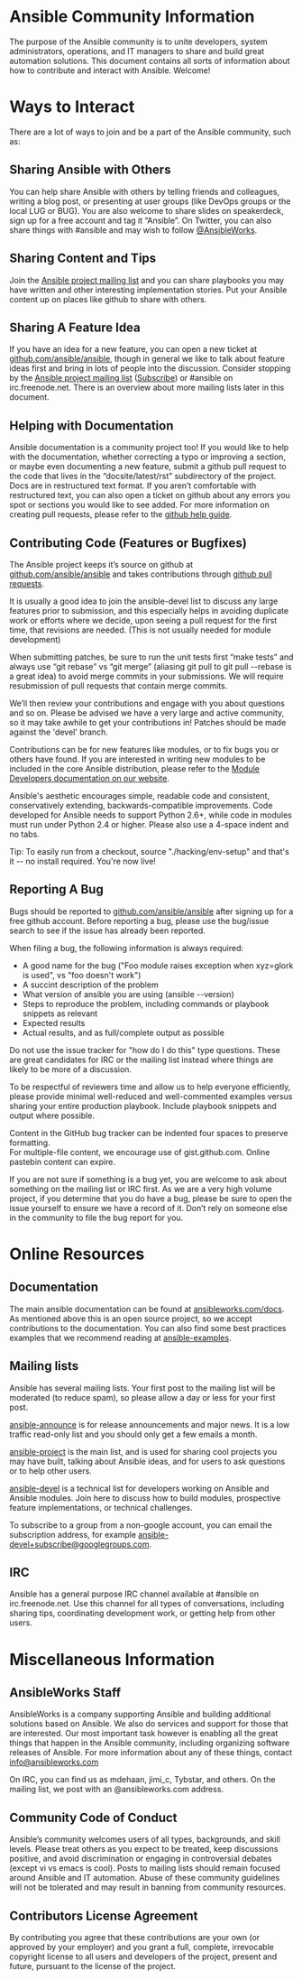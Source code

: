 Ansible Community  Information
==============================

The purpose of the Ansible community is to  unite developers, system administrators, operations, and 
IT managers to share and build great automation solutions.  This document contains all sorts of 
information about how to contribute and interact with Ansible.  Welcome!

Ways to Interact
================

There are a lot of ways to join and  be a part  of the  Ansible community, such as:

Sharing Ansible with Others
---------------------------

You can help share Ansible with others by telling friends and colleagues, writing a blog post, 
or presenting at user groups (like DevOps groups or the local LUG or BUG).  You are also 
welcome to share slides on speakerdeck, sign up for a free account and tag it “Ansible”. On Twitter, 
you can also share things with #ansible and may wish 
to follow [@AnsibleWorks](https://twitter.com/ansibleworks).

Sharing Content and Tips
------------------------

Join the [Ansible project mailing list](https://groups.google.com/forum/#!forum/ansible-project) and you 
can share playbooks you may have written and other interesting implementation stories. Put your Ansible 
content up on places like github  to share with others.

Sharing A Feature Idea
----------------------

If you have an idea for a new feature, you can open a new ticket at 
[github.com/ansible/ansible](https://github.com/ansible/ansible), though in general we like to 
talk about feature ideas first and bring in lots of people into the discussion. Consider stopping 
by the
[Ansible project mailing list](https://groups.google.com/forum/#!forum/ansible-project) ([Subscribe](https://groups.google.com/forum/#!forum/ansible-project/join))
or #ansible on irc.freenode.net. There is an overview about more mailing lists
later in this document.

Helping with Documentation
--------------------------

Ansible documentation is a community project too!  If you would like to help with the 
documentation, whether correcting a typo or improving a section, or maybe even 
documenting a new feature, submit a github pull request to  the code that
lives in the “docsite/latest/rst” subdirectory of the project.   Docs are in restructured text
format.  If you aren’t comfortable with restructured text, you can also open a ticket on 
github about any errors you spot or sections you would like to see added. For more information
on creating pull requests, please refer to the
[github help guide](https://help.github.com/articles/using-pull-requests).


Contributing Code (Features or Bugfixes)
----------------------------------------

The Ansible project keeps it’s source on github at 
[github.com/ansible/ansible](http://github.com/ansible/ansible) 
and takes contributions through
[github pull requests](https://help.github.com/articles/using-pull-requests).

It is usually a good idea to join the ansible-devel list to discuss any large features prior to submission, and this
especially helps in avoiding duplicate work or efforts where we decide, upon seeing a pull request for the first
time, that revisions are needed.  (This is not usually needed for module development)

When submitting patches, be sure to run the unit tests first “make tests” and always use 
“git rebase” vs “git merge” (aliasing git pull to git pull --rebase is a great idea) to 
avoid merge commits in your submissions.  We will require resubmission of pull requests that
contain merge commits.

We’ll then review your contributions and engage with you about questions and  so on.  Please be 
advised we have a very large and active community, so it may take awhile to get your contributions 
in!  Patches should be made against the 'devel' branch.

Contributions can be for new features like modules, or to fix bugs you or others have found. If you 
are interested in writing new modules to be included in the core Ansible distribution, please refer 
to the [Module Developers documentation on our website](http://www.ansibleworks.com/docs/developing_modules.html).

Ansible's aesthetic encourages simple, readable code and consistent, conservatively extending, 
backwards-compatible improvements.  Code developed for Ansible needs to support Python 2.6+, 
while code in modules must run under Python 2.4 or higher.  Please also use a 4-space indent
and no tabs.

Tip: To easily run from a checkout, source "./hacking/env-setup" and that's it -- no install
required.  You're now live!


Reporting A Bug
---------------

Bugs should be reported to [github.com/ansible/ansible](http://github.com/ansible/ansible) after 
signing up for a free github account.  Before reporting a bug, please use the bug/issue search 
to see if the issue has already been reported.  

When filing a bug, the following information is always required:

* A good name for the bug ("Foo module raises exception when xyz=glork is used", vs "foo doesn't work")
* A succint description of the problem
* What version of ansible you are using (ansible --version)
* Steps to reproduce the problem, including commands or playbook snippets as relevant
* Expected results
* Actual results, and as full/complete output as possible

Do not use the issue tracker for "how do I do this" type questions.  These are great candidates
for IRC or the mailing list instead where things are likely to be more of a discussion.

To be respectful of reviewers time and allow us to help everyone efficiently, please 
provide minimal well-reduced and well-commented examples versus sharing your entire production
playbook.  Include playbook snippets and output where possible.  

Content in the GitHub bug tracker can be indented four spaces to preserve formatting.  
For multiple-file content, we encourage use of gist.github.com.  Online pastebin content can expire.

If you are not sure if something is a bug yet, you are welcome to ask about something on 
the mailing list or IRC first.  As we are a very high volume project, if you determine that 
you do have a bug, please be sure to open the issue yourself to ensure we have a record of
it. Don’t rely on someone else in the community to file the bug report for you.

Online Resources
================

Documentation
-------------

The main ansible documentation can be found at [ansibleworks.com/docs](http://ansibleworks.com/docs). 
As mentioned above this is an open source project, so we accept contributions to the documentation. 
You can also find some best practices examples that we recommend reading at 
[ansible-examples](http://github.com/ansible/ansible-examples).

Mailing lists
-------------

Ansible has several mailing lists.  Your first post to the mailing list will be 
moderated (to reduce spam), so please allow a day or less for your first post.

[ansible-announce](https://groups.google.com/forum/#!forum/ansible-announce) is for release 
announcements and major news.  It is a low traffic read-only list and you should only get a few 
emails a month.

[ansible-project](https://groups.google.com/forum/#!forum/ansible-project) is the main list, and is 
used for sharing cool projects you may have built, talking about Ansible ideas, and for users to ask 
questions or to help other users.

[ansible-devel](https://groups.google.com/forum/#!forum/ansible-devel) is a technical list for 
developers working on Ansible and Ansible modules.  Join here to discuss how to build modules, 
prospective feature implementations, or technical challenges.

To subscribe to a group from a non-google account, you can email the subscription address, for 
example ansible-devel+subscribe@googlegroups.com.

IRC
---

Ansible has a general purpose IRC channel available at #ansible on irc.freenode.net.
Use this channel for all types of conversations, including sharing tips, coordinating 
development work, or getting help from other users.

Miscellaneous Information
=========================

AnsibleWorks Staff
------------------

AnsibleWorks is a company supporting Ansible and building additional solutions based on 
Ansible.  We also do services and support for those that are interested.   Our most 
important task however is enabling all the great things that happen in the Ansible 
community, including organizing software releases of Ansible.  For more information about
any of these things, contact info@ansibleworks.com

On IRC, you can find us as mdehaan, jimi_c, Tybstar, and others.   On the mailing list, 
we post with an @ansibleworks.com address.

Community Code of Conduct
-------------------------

Ansible’s community welcomes users of all types, backgrounds, and skill levels.    Please 
treat others as you expect to be treated, keep discussions positive, and avoid discrimination 
or engaging in controversial debates (except vi vs emacs is cool).  Posts to mailing lists 
should remain focused around Ansible and IT automation.   Abuse of these community guidelines 
will not be tolerated and may result in banning from community resources.

Contributors License Agreement
------------------------------

By contributing you agree that these contributions are your own (or approved by your employer) 
and you grant a full, complete, irrevocable
copyright license to all users and developers of the project, present and future, pursuant 
to the license of the project.



